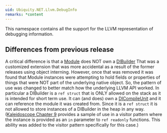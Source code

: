 ```yaml
---
uid: Ubiquity.NET.Llvm.DebugInfo
remarks: *content
---
```

This namespace contains all the support for the LLVM representation of debugging information.

## Differences from previous release
A critical difference is that a [Module](xref:Ubiquity.NET.Llvm.Module) does NOT own a [DIBuilder](xref:Ubiquity.NET.Llvm.DebugInfo.DIBuilder)
That was a customized extension that was more accidental as a result of the former releases using object
interning. However, once that was removed it was found that Module instances were attempting to hold fields
or properties of things that were NOT part of the underlying native object. So, the pattern of use was
changed to better match how the underlying LLVM API worked. In particular a DIBuilder is a `ref struct`
that is ONLY allowed on the stack as it is intended for short term use. It can (and does) own a
[DICompileUnit](xref:Ubiquity.NET.Llvm.DebugInfo.DICompileUnit) and it can reference the module it was
created from. Since it is a `ref struct` it is not allowed to store instances of a DIBuilder in the heap in
any way. ([Kaleidoscope Chapter 9](xref:Kaleidoscope-ch9) provides a sample of use in a visitor pattern where the
instance is provided as an `in` parameter to `ref readonly` functions. This ability was added to the visitor
pattern specifically for this case.)
